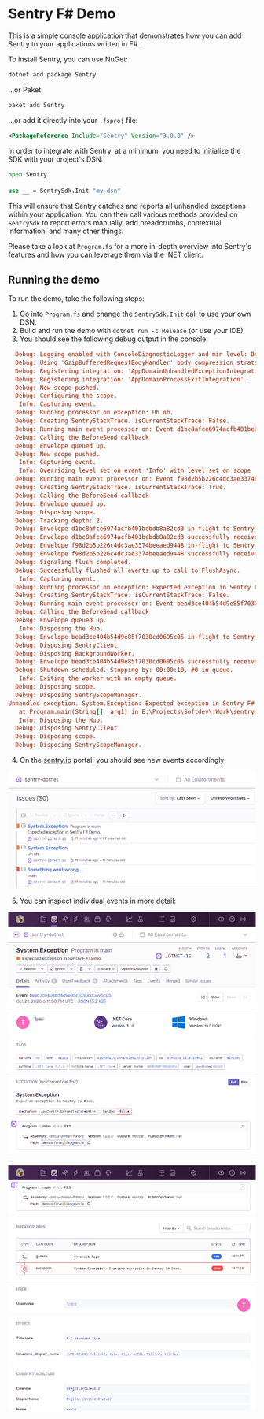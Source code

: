 # Sentry F# Demo

This is a simple console application that demonstrates how you can add Sentry to your applications written in F#.

To install Sentry, you can use NuGet:

```bash
dotnet add package Sentry
```

...or Paket:

```bash
paket add Sentry
```

...or add it directly into your `.fsproj` file:

```xml
<PackageReference Include="Sentry" Version="3.0.0" />
```

In order to integrate with Sentry, at a minimum, you need to initialize the SDK with your project's DSN:

```fsharp
open Sentry

use __ = SentrySdk.Init "my-dsn"
```

This will ensure that Sentry catches and reports all unhandled exceptions within your application.
You can then call various methods provided on `SentrySdk` to report errors manually, add breadcrumbs, contextual information, and many other things.

Please take a look at `Program.fs` for a more in-depth overview into Sentry's features and how you can leverage them via the .NET client.

## Running the demo

To run the demo, take the following steps:

1. Go into `Program.fs` and change the `SentrySdk.Init` call to use your own DSN.
2. Build and run the demo with `dotnet run -c Release` (or use your IDE).
3. You should see the following debug output in the console:

```ini
  Debug: Logging enabled with ConsoleDiagnosticLogger and min level: Debug
  Debug: Using 'GzipBufferedRequestBodyHandler' body compression strategy with level Optimal.
  Debug: Registering integration: 'AppDomainUnhandledExceptionIntegration'.
  Debug: Registering integration: 'AppDomainProcessExitIntegration'.
  Debug: New scope pushed.
  Debug: Configuring the scope.
   Info: Capturing event.
  Debug: Running processor on exception: Uh oh.
  Debug: Creating SentryStackTrace. isCurrentStackTrace: False.
  Debug: Running main event processor on: Event d1bc8afce6974acfb401bebdb8a82cd3
  Debug: Calling the BeforeSend callback
  Debug: Envelope queued up.
  Debug: New scope pushed.
   Info: Capturing event.
   Info: Overriding level set on event 'Info' with level set on scope 'Fatal'.
  Debug: Running main event processor on: Event f98d2b5b226c4dc3ae3374beeaed9448
  Debug: Creating SentryStackTrace. isCurrentStackTrace: True.
  Debug: Calling the BeforeSend callback
  Debug: Envelope queued up.
  Debug: Disposing scope.
  Debug: Tracking depth: 2.
  Debug: Envelope d1bc8afce6974acfb401bebdb8a82cd3 in-flight to Sentry. #2 in queue.
  Debug: Envelope d1bc8afce6974acfb401bebdb8a82cd3 successfully received by Sentry.
  Debug: Envelope f98d2b5b226c4dc3ae3374beeaed9448 in-flight to Sentry. #1 in queue.
  Debug: Envelope f98d2b5b226c4dc3ae3374beeaed9448 successfully received by Sentry.
  Debug: Signaling flush completed.
  Debug: Successfully flushed all events up to call to FlushAsync.
   Info: Capturing event.
  Debug: Running processor on exception: Expected exception in Sentry F# Demo.
  Debug: Creating SentryStackTrace. isCurrentStackTrace: False.
  Debug: Running main event processor on: Event bead3ce404b54d9e85f7030cd0695c05
  Debug: Calling the BeforeSend callback
  Debug: Envelope queued up.
   Info: Disposing the Hub.
  Debug: Envelope bead3ce404b54d9e85f7030cd0695c05 in-flight to Sentry. #1 in queue.
  Debug: Disposing SentryClient.
  Debug: Disposing BackgroundWorker.
  Debug: Envelope bead3ce404b54d9e85f7030cd0695c05 successfully received by Sentry.
  Debug: Shutdown scheduled. Stopping by: 00:00:10. #0 in queue.
   Info: Exiting the worker with an empty queue.
  Debug: Disposing scope.
  Debug: Disposing SentryScopeManager.
Unhandled exception. System.Exception: Expected exception in Sentry F# Demo.
   at Program.main(String[] _arg1) in E:\Projects\Softdev\!Work\sentry-demos-fsharp\Program.fs:line 93
   Info: Disposing the Hub.
  Debug: Disposing SentryClient.
  Debug: Disposing scope.
  Debug: Disposing SentryScopeManager.
```

4. On the [sentry.io](https://sentry.io) portal, you should see new events accordingly:

![Output on the Sentry portal](.assets/sentry-website-output.png)

5. You can inspect individual events in more detail:

![Event details 1](.assets/sentry-website-event-1.png)

![Event details 2](.assets/sentry-website-event-2.png)